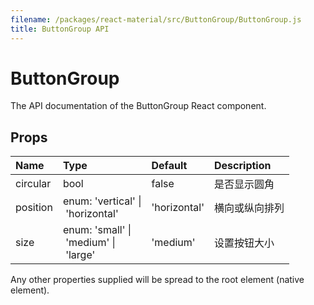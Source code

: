```yaml
---
filename: /packages/react-material/src/ButtonGroup/ButtonGroup.js
title: ButtonGroup API
---
```


<!--- This documentation is automatically generated, do not try to edit it. -->

# ButtonGroup

<p class="description">The API documentation of the ButtonGroup React component.</p>



## Props

| Name | Type | Default | Description |
|:-----|:-----|:--------|:------------|
| <span class="prop-name">circular</span> | <span class="prop-type">bool | <span class="prop-default">false</span> | 是否显示圆角 |
| <span class="prop-name">position</span> | <span class="prop-type">enum:&nbsp;'vertical'&nbsp;&#124;<br>&nbsp;'horizontal'<br> | <span class="prop-default">'horizontal'</span> | 横向或纵向排列 |
| <span class="prop-name">size</span> | <span class="prop-type">enum:&nbsp;'small'&nbsp;&#124;<br>&nbsp;'medium'&nbsp;&#124;<br>&nbsp;'large'<br> | <span class="prop-default">'medium'</span> | 设置按钮大小 |

Any other properties supplied will be spread to the root element (native element).

